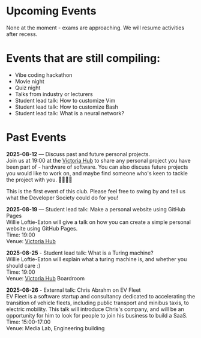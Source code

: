 # Upcoming Events

None at the moment - exams are approaching. We will resume activities after
recess.

# Events that are still compiling:

- Vibe coding hackathon
- Movie night
- Quiz night
- Talks from industry or lecturers
- Student lead talk: How to customize Vim
- Student lead talk: How to customize Bash
- Student lead talk: What is a neural network?

# Past Events
**2025-08-12** — Discuss past and future personal projects.  
Join us at 19:00 at the [Victoria Hub](https://maps.app.goo.gl/BH77VmJLkfFG1Bjo9)
to share any personal project you have been part of - hardware of software. You
can also discuss future projects you would like to work on, and maybe find
someone who's keen to tackle the project with you. 👩‍💻🧑‍💻

This is the first event of this club. Please feel free to swing by and tell us
what the Developer Society could do for you!  

**2025-08-19** — Student lead talk: Make a personal website using GitHub Pages  
Willie Loftie-Eaton will give a talk on how you can create a simple personal
website using GitHub Pages.  
Time: 19:00  
Venue: [Victoria Hub](https://maps.app.goo.gl/BH77VmJLkfFG1Bjo9)  

**2025-08-25** - Student lead talk: What is a Turing machine?  
Willie Loftie-Eaton will explain what a turing machine is, and whether you
should care :)  
Time: 19:00  
Venue: [Victoria Hub](https://maps.app.goo.gl/BH77VmJLkfFG1Bjo9) Boardroom  

**2025-08-26** - External talk: Chris Abrahm on EV Fleet  
EV Fleet is a software startup and consultancy dedicated to accelerating the
transition of vehicle fleets, including public transport and minibus taxis, to
electric mobility. This talk will introduce Chris's company, and will be an
opportunity for him to look for people to join his business to build a SaaS.  
Time: 15:00-17:00  
Venue: Media Lab, Engineering building  
